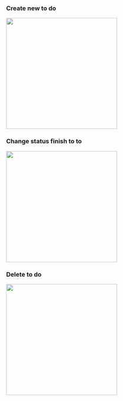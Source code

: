 ### Create new to do

<image src="./images/img1.jpg" style="width: 300px">

### Change status finish to to

<image src="./images/img2.jpg" style="width: 300px">

### Delete to do

<image src="./images/img3.jpg" style="width: 300px">
